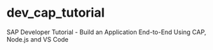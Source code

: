 # dev_cap_tutorial
SAP Developer Tutorial - Build an Application End-to-End Using CAP, Node.js and VS Code
